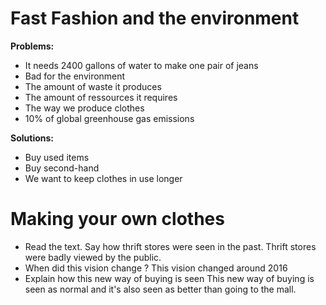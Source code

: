 # Fast Fashion and the environment

**Problems:**
- It needs 2400 gallons of water to make one pair of jeans
- Bad for the environment
- The amount of waste it produces
- The amount of ressources it requires
- The way we produce clothes
- 10% of global greenhouse gas emissions

**Solutions:**
- Buy used items
- Buy second-hand
- We want to keep clothes in use longer
# Making your own clothes

- Read the text. Say how thrift stores were seen in the past.
Thrift stores were badly viewed by the public.
- When did this vision change ?
This vision changed around 2016
- Explain how this new way of buying is seen
This new way of buying is seen as normal and it's also seen as better than going to the mall.
